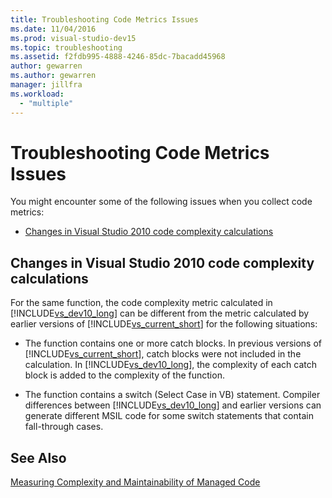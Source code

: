 ```yaml
---
title: Troubleshooting Code Metrics Issues
ms.date: 11/04/2016
ms.prod: visual-studio-dev15
ms.topic: troubleshooting
ms.assetid: f2fdb995-4888-4246-85dc-7bacadd45968
author: gewarren
ms.author: gewarren
manager: jillfra
ms.workload:
  - "multiple"
---
```

# Troubleshooting Code Metrics Issues
You might encounter some of the following issues when you collect code metrics:

-   [Changes in Visual Studio 2010 code complexity calculations](#Changes_in_Visual_Studio_2010_code_complexity_calculations)

##  <a name="Changes_in_Visual_Studio_2010_code_complexity_calculations"></a> Changes in Visual Studio 2010 code complexity calculations
 For the same function, the code complexity metric calculated in [!INCLUDE[vs_dev10_long](../code-quality/includes/vs_dev10_long_md.md)] can be different from the metric calculated by earlier versions of [!INCLUDE[vs_current_short](../code-quality/includes/vs_current_short_md.md)] for the following situations:

- The function contains one or more catch blocks. In previous versions of [!INCLUDE[vs_current_short](../code-quality/includes/vs_current_short_md.md)], catch blocks were not included in the calculation. In [!INCLUDE[vs_dev10_long](../code-quality/includes/vs_dev10_long_md.md)], the complexity of each catch block is added to the complexity of the function.

- The function contains a switch (Select Case in VB) statement. Compiler differences between [!INCLUDE[vs_dev10_long](../code-quality/includes/vs_dev10_long_md.md)] and earlier versions can generate different MSIL code for some switch statements that contain fall-through cases.

## See Also
 [Measuring Complexity and Maintainability of Managed Code](../code-quality/code-metrics-values.md)